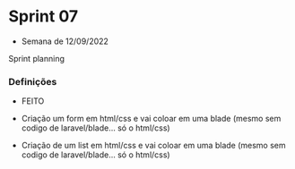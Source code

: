 # Sprint 07
 - Semana de 12/09/2022

Sprint planning

 ### Definições


* FEITO


- Criação um form em html/css e vai coloar em uma blade (mesmo sem codigo de laravel/blade... só o html/css)

- Criação de um list em html/css e vai coloar em uma blade (mesmo sem codigo de laravel/blade... só o html/css)